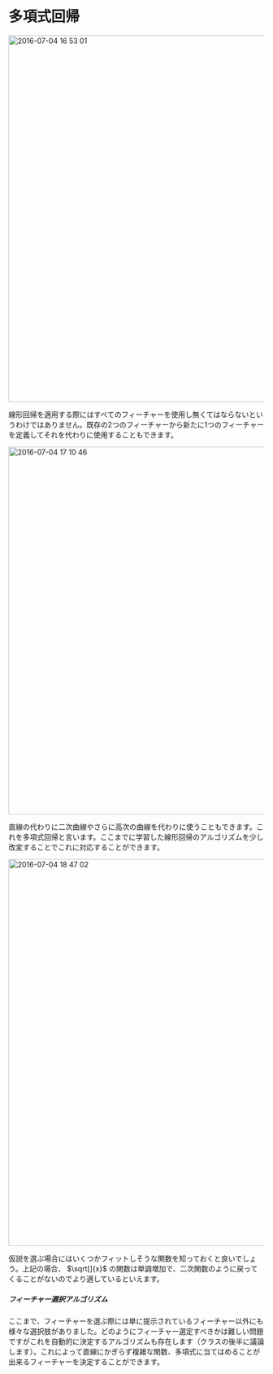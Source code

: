 # 多項式回帰

<img width="720" alt="2016-07-04 16 53 01" src="https://cloud.githubusercontent.com/assets/6447085/16554116/cc6b52ee-4207-11e6-8aa8-8cef08245369.png">

線形回帰を適用する際にはすべてのフィーチャーを使用し無くてはならないというわけではありません。既存の2つのフィーチャーから新たに1つのフィーチャーを定義してそれを代わりに使用することもできます。

<img width="722" alt="2016-07-04 17 10 46" src="https://cloud.githubusercontent.com/assets/6447085/16554512/4848ccdc-420a-11e6-9724-14b7417c529c.png">

直線の代わりに二次曲線やさらに高次の曲線を代わりに使うこともできます。これを多項式回帰と言います。ここまでに学習した線形回帰のアルゴリズムを少し改変することでこれに対応することができます。

<img width="760" alt="2016-07-04 18 47 02" src="https://cloud.githubusercontent.com/assets/6447085/16556934/c98fb64a-4217-11e6-9696-a713676550f0.png">

仮説を選ぶ場合にはいくつかフィットしそうな関数を知っておくと良いでしょう。上記の場合、 $\sqrt[]{x}$ の関数は単調増加で、二次関数のように戻ってくることがないのでより適しているといえます。

##### フィーチャー選択アルゴリズム
ここまで、フィーチャーを選ぶ際には単に提示されているフィーチャー以外にも様々な選択肢がありました。どのようにフィーチャー選定すべきかは難しい問題ですがこれを自動的に決定するアルゴリズムも存在します（クラスの後半に議論します）。これによって直線にかぎらず複雑な関数、多項式に当てはめることが出来るフィーチャーを決定することができます。
